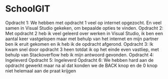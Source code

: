 # SchoolGIT
Opdracht 1: We hebben met opdracht 1 veel op internet opgezocht. En veel samen in Visual Studio gekeken, om bepaalde opties te vinden.
Opdracht 2: Met opdracht 2 heb ik veel geleerd over werken in Visual Studio, ik ben een aantal keer vastgelopen maar met behulp van het internet en mijn partner ben ik eruit gekomen en ik heb ik de opdracht afgerond.
Opdracht 3: Ik kwam snel door opdracht 3 heen totdat ik op het einde even vastliep, met behulp van Stackoverflow heb ik mijn antwoord gevonden.
Opdracht 4: Ingeleverd
Opdracht 5: Ingeleverd
Opdracht 6: We hebben hard aan de opdracht gewerkt maar na al dat konden we de BACK knop en de 0 knop niet helemaal aan de praat krijgen
